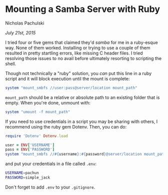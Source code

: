 # Mounting a Samba Server with Ruby

Nicholas Pachulski

_July 21st, 2015_

I tried four or five gems that claimed they'd _samba_ for me in a ruby-esque way. None of them worked. Installing or trying to use a couple of them resulted in pretty startling errors, like missing C header files. I tried resolving those issues to no avail before ultimately resorting to scripting the shell.

Though not technically a "ruby" solution, you _can_ put this line in a ruby script and it will block execution until the mount is complete:

```ruby
system "mount_smbfs //user:pass@server/location mount_path"
```

`mount_path` should be a relative or absolute path to an existing folder that is empty. When you're done, unmount with:

```ruby
system "umount -f mount_path"
```

If you need to use credentials in a script you may be sharing with others, I recommend using the ruby gem Dotenv. Then, you can do:

```ruby
require 'Dotenv' Dotenv.load

user = ENV['USERNAME']
pass = ENV['PASSWORD']
system "mount_smbfs //#{username}:#{password}@server/location mount_path"
```

and put your credentials in a file called `.env`:

```sh
USERNAME=pachun
PASSWORD=simple_jack
```

Don't forget to add `.env` to your `.gitignore`.
